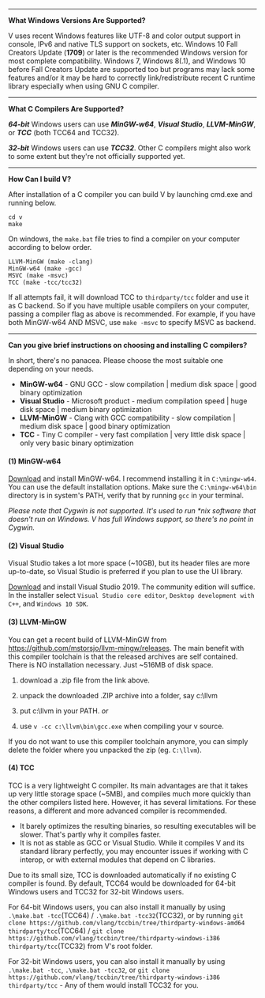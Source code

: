 ***

**What Windows Versions Are Supported?**

V uses recent Windows features like UTF-8 and color output support in console, IPv6 and native TLS support on sockets, etc. Windows 10 Fall Creators Update (**1709**) or later is the recommended Windows version for most complete compatibility. Windows 7, Windows 8(.1), and Windows 10 before Fall Creators Update are supported too but programs may lack some features and/or it may be hard to correctly link/redistribute recent C runtime library especially when using GNU C compiler.

***

**What C Compilers Are Supported?**

**_64-bit_** Windows users can use **_MinGW-w64_**, **_Visual Studio_**, **_LLVM-MinGW_**, or **_TCC_** (both TCC64 and TCC32). 

**_32-bit_** Windows users can use **_TCC32_**. Other C compilers might also work to some extent but they're not officially supported yet.

***

**How Can I build V?**

After installation of a C compiler you can build V by launching cmd.exe and running below.

```
cd v
make
```

On windows, the `make.bat` file tries to find a compiler on your computer according to below order. 
```
LLVM-MinGW (make -clang)
MinGW-w64 (make -gcc)
MSVC (make -msvc)
TCC (make -tcc/tcc32)
```
If all attempts fail, it will download TCC to `thirdparty/tcc` folder and use it as C backend. So if you have multiple usable compilers on your computer, passing a compiler flag as above is recommended. For example, if you have both MinGW-w64 AND MSVC, use `make -msvc` to specify MSVC as backend. 

***

**Can you give brief instructions on choosing and installing C compilers?**

In short, there's no panacea. Please choose the most suitable one depending on your needs. 

* **MinGW-w64** - GNU GCC - slow compilation | medium disk space | good binary optimization
* **Visual Studio** - Microsoft product - medium compilation speed | huge disk space | medium binary optimization
* **LLVM-MinGW** - Clang with GCC compatibility - slow compilation | medium disk space | good binary optimization
* **TCC** - Tiny C compiler - very fast compilation | very little disk space | only very basic binary optimization

#### (1) MinGW-w64

[Download](https://github.com/vlang/v/releases/download/v0.1.10/mingw-w64-install.exe) and install MinGW-w64. I recommend installing it in `C:\mingw-w64`. You can use the default installation options. Make sure the `C:\mingw-w64\bin` directory is in system's PATH, verify that by running `gcc` in your terminal.

_Please note that Cygwin is not supported. It's used to run *nix software that doesn't run on Windows. V has full Windows support, so there's no point in Cygwin._

#### (2) Visual Studio

Visual Studio takes a lot more space (~10GB), but its header files are more up-to-date, so Visual Studio is preferred if you plan to use the UI library.

[Download](https://visualstudio.microsoft.com/vs/) and install Visual Studio 2019. The community edition will suffice. In the installer select `Visual Studio core editor`, `Desktop development with C++`, and `Windows 10 SDK`.

#### (3) LLVM-MinGW

You can get a recent build of LLVM-MinGW from https://github.com/mstorsjo/llvm-mingw/releases. The main benefit with this compiler toolchain is that the released archives are self contained. There is NO installation necessary. Just ~516MB of disk space.

1) download a .zip file from the link above.

2) unpack the downloaded .ZIP archive into a folder, say c:\llvm

3) put c:\llvm in your PATH.
*or*
3) use `v -cc c:\llvm\bin\gcc.exe` when compiling your v source.

If you do not want to use this compiler toolchain anymore, you can simply delete the folder where you unpacked the zip (eg. `C:\llvm`).

#### (4) TCC

TCC is a very lightweight C compiler. Its main advantages are that it takes up very little storage space (~5MB), and compiles much more quickly than the other compilers listed here. However, it has several limitations. For these reasons, a different and more advanced compiler is recommended.
 - It barely optimizes the resulting binaries, so resulting executables will be slower. That's partly why it compiles faster.
 - It is not as stable as GCC or Visual Studio. While it compiles V and its standard library perfectly, you may encounter issues if working with C interop, or with external modules that depend on C libraries.

Due to its small size, TCC is downloaded automatically if no existing C compiler is found. By default, TCC64 would be downloaded for 64-bit Windows users and TCC32 for 32-bit Windows users.

For 64-bit Windows users, you can also install it manually by using `.\make.bat -tcc`(TCC64) / `.\make.bat -tcc32`(TCC32), or by running `git clone https://github.com/vlang/tccbin/tree/thirdparty-windows-amd64 thirdparty/tcc`(TCC64) / `git clone https://github.com/vlang/tccbin/tree/thirdparty-windows-i386 thirdparty/tcc`(TCC32) from V's root folder.

For 32-bit Windows users, you can also install it manually by using `.\make.bat -tcc`, `.\make.bat -tcc32`, or `git clone https://github.com/vlang/tccbin/tree/thirdparty-windows-i386 thirdparty/tcc` - Any of them would install TCC32 for you.
